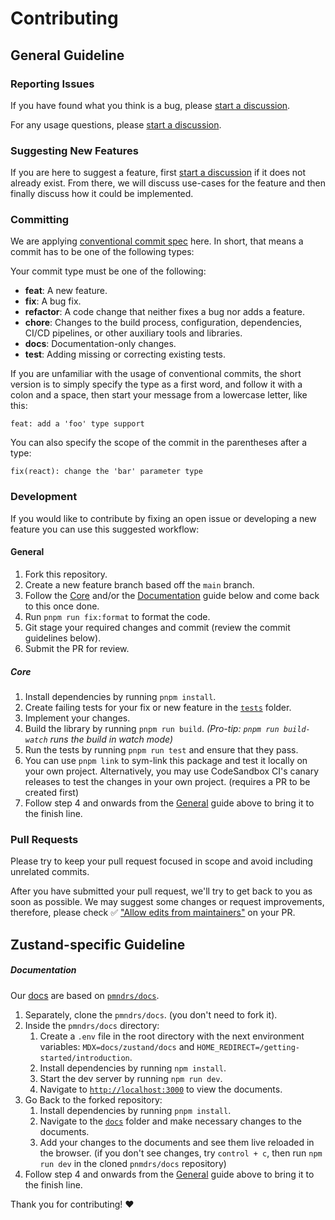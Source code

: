 # Contributing

## General Guideline

### Reporting Issues

If you have found what you think is a bug, please [start a discussion](https://github.com/pmndrs/zustand/discussions/new?category=bug-report).

For any usage questions, please [start a discussion](https://github.com/pmndrs/zustand/discussions/new?category=q-a).

### Suggesting New Features

If you are here to suggest a feature, first [start a discussion](https://github.com/pmndrs/zustand/discussions/new?category=ideas) if it does not already exist. From there, we will discuss use-cases for the feature and then finally discuss how it could be implemented.

### Committing

We are applying [conventional commit spec](https://www.conventionalcommits.org/en/v1.0.0/) here. In short, that means a commit has to be one of the following types:

Your commit type must be one of the following:

- **feat**: A new feature.
- **fix**: A bug fix.
- **refactor**: A code change that neither fixes a bug nor adds a feature.
- **chore**: Changes to the build process, configuration, dependencies, CI/CD pipelines, or other auxiliary tools and libraries.
- **docs**: Documentation-only changes.
- **test**: Adding missing or correcting existing tests.

If you are unfamiliar with the usage of conventional commits,
the short version is to simply specify the type as a first word,
and follow it with a colon and a space, then start your message
from a lowercase letter, like this:

```
feat: add a 'foo' type support
```

You can also specify the scope of the commit in the parentheses after a type:

```
fix(react): change the 'bar' parameter type
```

### Development

If you would like to contribute by fixing an open issue or developing a new feature you can use this suggested workflow:

#### General

1. Fork this repository.
2. Create a new feature branch based off the `main` branch.
3. Follow the [Core](#Core) and/or the [Documentation](#Documentation) guide below and come back to this once done.
4. Run `pnpm run fix:format` to format the code.
5. Git stage your required changes and commit (review the commit guidelines below).
6. Submit the PR for review.

##### Core

1. Install dependencies by running `pnpm install`.
2. Create failing tests for your fix or new feature in the [`tests`](./tests/) folder.
3. Implement your changes.
4. Build the library by running `pnpm run build`. _(Pro-tip: `pnpm run build-watch` runs the build in watch mode)_
5. Run the tests by running `pnpm run test` and ensure that they pass.
6. You can use `pnpm link` to sym-link this package and test it locally on your own project. Alternatively, you may use CodeSandbox CI's canary releases to test the changes in your own project. (requires a PR to be created first)
7. Follow step 4 and onwards from the [General](#General) guide above to bring it to the finish line.

### Pull Requests

Please try to keep your pull request focused in scope and avoid including unrelated commits.

After you have submitted your pull request, we'll try to get back to you as soon as possible. We may suggest some changes or request improvements, therefore, please check ✅ ["Allow edits from maintainers"](https://docs.github.com/en/pull-requests/collaborating-with-pull-requests/proposing-changes-to-your-work-with-pull-requests/creating-a-pull-request-from-a-fork) on your PR.

## Zustand-specific Guideline

##### Documentation

Our [docs](https://zustand.docs.pmnd.rs) are based on [`pmndrs/docs`](https://github.com/pmndrs/docs).

1. Separately, clone the `pmndrs/docs`. (you don't need to fork it).
2. Inside the `pmndrs/docs` directory:
   1. Create a `.env` file in the root directory with the next environment variables: `MDX=docs/zustand/docs` and `HOME_REDIRECT=/getting-started/introduction`.
   2. Install dependencies by running `npm install`.
   3. Start the dev server by running `npm run dev`.
   4. Navigate to [`http://localhost:3000`](http://localhost:3000) to view the documents.
3. Go Back to the forked repository:
   1. Install dependencies by running `pnpm install`.
   2. Navigate to the [`docs`](./docs/) folder and make necessary changes to the documents.
   3. Add your changes to the documents and see them live reloaded in the browser. (if you don't see changes, try `control + c`, then run `npm run dev` in the cloned `pnmdrs/docs` repository)
4. Follow step 4 and onwards from the [General](#General) guide above to bring it to the finish line.

Thank you for contributing! :heart:
